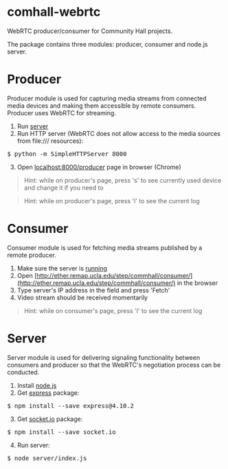 comhall-webrtc
==============

WebRTC producer/consumer for Community Hall projects.

The package contains three modules: producer, consumer and node.js server.

Producer
===
Producer module is used for capturing media streams from connected media devices and making them accessible by remote consumers. Producer uses WebRTC for streaming.

1. Run [server](#server)
2. Run HTTP server (WebRTC does not allow access to the media sources from file:/// resources):
<pre>
$ python -m SimpleHTTPServer 8000
</pre>
3. Open [localhost:8000/producer](http://localhost:8000) page in browser (Chrome)

>Hint: while on producer's page, press 's' to see currently used device and change it if you need to

>Hint: while on producer's page, press 'l' to see the current log

Consumer
===
Consumer module is used for fetching media streams published by a remote producer.

1. Make sure the server is [running](#server)
2. Open [http://ether.remap.ucla.edu/step/commhall/consumer/](http://ether.remap.ucla.edu/step/commhall/consumer/) in the browser
3. Type server's IP address in the field and press 'Fetch'
4. Video stream should be received momentarily

>Hint: while on consumer's page, press 'l' to see the current log

Server
===
Server module is used for delivering signaling functionality between consumers and producer so that the WebRTC's negotiation process can be conducted.

1. Install [node.js](http://nodejs.org/download/)
2. Get [express](http://expressjs.com/) package:
<pre>
$ npm install --save express@4.10.2
</pre>
3. Get [socket.io](http://socket.io/) package:
<pre>
$ npm install --save socket.io
</pre>
4. Run server:
<pre>
$ node server/index.js
</pre>

